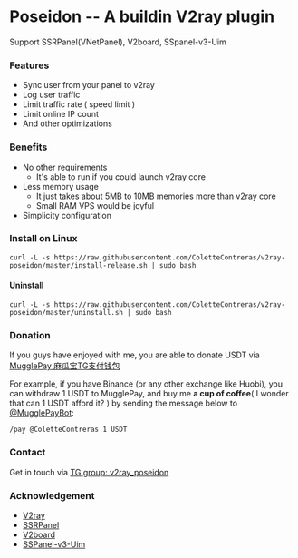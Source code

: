# Poseidon -- A buildin V2ray plugin

Support SSRPanel(VNetPanel), V2board, SSpanel-v3-Uim

### Features

- Sync user from your panel to v2ray
- Log user traffic
- Limit traffic rate ( speed limit )
- Limit online IP count
- And other optimizations

### Benefits

- No other requirements
  - It's  able to run if you could launch v2ray core
- Less memory usage
  - It just takes about 5MB to 10MB memories more than v2ray core
  - Small RAM VPS would be joyful
- Simplicity configuration


### Install on Linux

```
curl -L -s https://raw.githubusercontent.com/ColetteContreras/v2ray-poseidon/master/install-release.sh | sudo bash
```

#### Uninstall

```
curl -L -s https://raw.githubusercontent.com/ColetteContreras/v2ray-poseidon/master/uninstall.sh | sudo bash
```

### Donation 

If you guys have enjoyed with me, you are able to donate USDT via [MugglePay 麻瓜宝TG支付钱包](https://telegram.me/MugglePayBot?start=8J9V8DCJ "麻瓜宝用户钱包") 

For example, if you have Binance (or any other exchange like Huobi), you can withdraw 1 USDT to MugglePay, and buy me **a cup of coffee**( I wonder that can 1 USDT afford it? ) by sending the message below to [@MugglePayBot](http://t.me/MugglePayBot):

`/pay @ColetteContreras 1 USDT`

### Contact

Get in touch via [TG group: v2ray_poseidon](https://t.me/v2ray_poseidon)

### Acknowledgement

- [V2ray](https://github.com/v2ray/v2ray-core)
- [SSRPanel](https://github.com/ssrpanel/SSRPanel)
- [V2board](https://github.com/v2board/v2board)
- [SSPanel-v3-Uim](https://github.com/Anankke/SSPanel-Uim)
